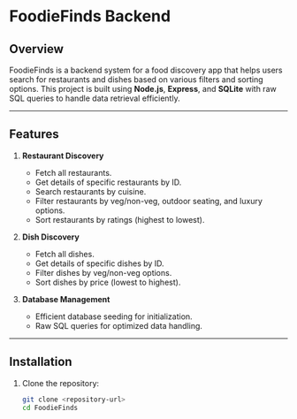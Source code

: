 # FoodieFinds Backend

## Overview

FoodieFinds is a backend system for a food discovery app that helps users search for restaurants and dishes based on various filters and sorting options. This project is built using **Node.js**, **Express**, and **SQLite** with raw SQL queries to handle data retrieval efficiently.

---

## Features

1. **Restaurant Discovery**
   - Fetch all restaurants.
   - Get details of specific restaurants by ID.
   - Search restaurants by cuisine.
   - Filter restaurants by veg/non-veg, outdoor seating, and luxury options.
   - Sort restaurants by ratings (highest to lowest).

2. **Dish Discovery**
   - Fetch all dishes.
   - Get details of specific dishes by ID.
   - Filter dishes by veg/non-veg options.
   - Sort dishes by price (lowest to highest).

3. **Database Management**
   - Efficient database seeding for initialization.
   - Raw SQL queries for optimized data handling.

---

## Installation

1. Clone the repository:
   ```bash
   git clone <repository-url>
   cd FoodieFinds
